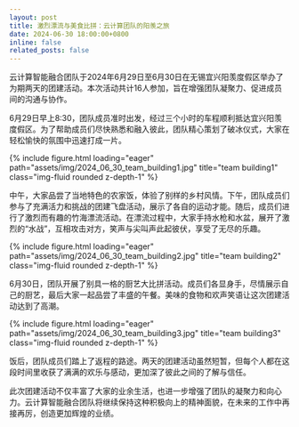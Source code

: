 ```yaml
---
layout: post
title: 激烈漂流与美食比拼：云计算团队的阳羡之旅
date: 2024-06-30 18:00:00+0800
inline: false
related_posts: false
---
```


云计算智能融合团队于2024年6月29日至6月30日在无锡宜兴阳羡度假区举办了为期两天的团建活动。本次活动共计16人参加，旨在增强团队凝聚力、促进成员间的沟通与协作。

6月29日早上8:30，团队成员准时出发，经过三个小时的车程顺利抵达宜兴阳羡度假区。为了帮助成员们尽快熟悉和融入彼此，团队精心策划了破冰仪式，大家在轻松愉快的氛围中迅速打成一片。

<div class="row">
    <div class="col-sm mt-3 mt-md-0">
        <div class="text-center">
            {% include figure.html loading="eager" path="assets/img/2024_06_30_team_building1.jpg" title="team building1" class="img-fluid rounded z-depth-1" %}
        </div>
    </div>
</div>

中午，大家品尝了当地特色的农家饭，体验了别样的乡村风情。下午，团队成员们参与了充满活力和挑战的团建飞盘活动，展示了各自的运动才能。随后，成员们进行了激烈而有趣的竹海漂流活动。在漂流过程中，大家手持水枪和水盆，展开了激烈的“水战”，互相攻击对方，笑声与尖叫声此起彼伏，享受了无尽的乐趣。

<div class="row">
    <div class="col-sm mt-3 mt-md-0">
        <div class="text-center">
            {% include figure.html loading="eager" path="assets/img/2024_06_30_team_building2.jpg" title="team building2" class="img-fluid rounded z-depth-1" %}
        </div>
    </div>
</div>

6月30日，团队开展了别具一格的厨艺大比拼活动。成员们各显身手，尽情展示自己的厨艺，最后大家一起品尝了丰盛的午餐。美味的食物和欢声笑语让这次团建活动达到了高潮。

<div class="row">
    <div class="col-sm mt-3 mt-md-0">
        <div class="text-center">
            {% include figure.html loading="eager" path="assets/img/2024_06_30_team_building3.jpg" title="team building3" class="img-fluid rounded z-depth-1" %}
        </div>
    </div>
</div>

饭后，团队成员们踏上了返程的路途。两天的团建活动虽然短暂，但每个人都在这段时间里收获了满满的欢乐与感动，更加深了彼此之间的了解与信任。

此次团建活动不仅丰富了大家的业余生活，也进一步增强了团队的凝聚力和向心力。云计算智能融合团队将继续保持这种积极向上的精神面貌，在未来的工作中再接再厉，创造更加辉煌的业绩。
